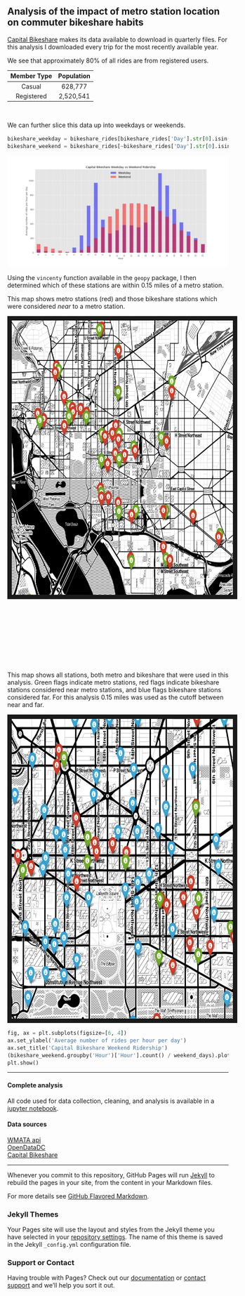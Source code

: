 ## Analysis of the impact of metro station location on commuter bikeshare habits
[Capital Bikeshare](https://www.capitalbikeshare.com/system-data) makes its data available to download in quarterly files. For this analysis I downloaded every trip for the most recently available year.

We see that approximately 80% of all rides are from registered users.

Member Type | Population
:---: | :---:
Casual | 628,777 
Registered | 2,520,541 

<br>

We can further slice this data up into weekdays or weekends.
```python
bikeshare_weekday = bikeshare_rides[bikeshare_rides['Day'].str[0].isin(list('MTWF'))]
bikeshare_weekend = bikeshare_rides[~bikeshare_rides['Day'].str[0].isin(list('MTWF'))]
```


![Weekday vs weekend ridership](weekday_v_weekend.png)


Using the `vincenty` function available in the `geopy` package, I then determined which of these stations are within 0.15 miles of a metro station.


This map shows metro stations (red) and those bikeshare stations which were considered *near* to a metro station.

<a href="metro_nearbikes_map.html
" target="_blank"><img align="middle" src="metro_nearbikes_map_image.PNG" 
alt="Map!" width="800" height="625" border="10" /></a>


<br><br><br><br><br><br><br><br>



This map shows all stations, both metro and bikeshare that were used in this analysis. Green flags indicate metro stations, red flags indicate bikeshare stations considered near metro stations, and blue flags bikeshare stations considered far. For this analysis 0.15 miles was used as the cutoff between near and far.

<a href="all_stations_map.html
" target="_blank"><img align="middle" src="all_stations_map_image.PNG" 
alt="Map!" width="800" height="683" border="10" /></a>


```python
fig, ax = plt.subplots(figsize=[6, 4])
ax.set_ylabel('Average number of rides per hour per day')
ax.set_title('Capital Bikeshare Weekend Ridership')
(bikeshare_weekend.groupby('Hour')['Hour'].count() / weekend_days).plot(kind='bar',alpha=0.5, color='r', ax=ax)
plt.show()
```
---
#### Complete analysis
All code used for data collection, cleaning, and analysis is available in a [jupyter notebook](https://github.com/dandtaylor/MetroShare/blob/master/Analysis_metro_bikeshare_commuters.ipynb). 

#### Data sources
[WMATA api](https://developer.wmata.com/docs/services/)  
[OpenDataDC](http://www.opendatadc.org/dataset/wmata-disruption-reports)  
[Capital Bikeshare](https://www.capitalbikeshare.com/system-data)  

---

Whenever you commit to this repository, GitHub Pages will run [Jekyll](https://jekyllrb.com/) to rebuild the pages in your site, from the content in your Markdown files.

For more details see [GitHub Flavored Markdown](https://guides.github.com/features/mastering-markdown/).

### Jekyll Themes

Your Pages site will use the layout and styles from the Jekyll theme you have selected in your [repository settings](https://github.com/dandtaylor/MetroDelayBikeShare/settings). The name of this theme is saved in the Jekyll `_config.yml` configuration file.

### Support or Contact

Having trouble with Pages? Check out our [documentation](https://help.github.com/categories/github-pages-basics/) or [contact support](https://github.com/contact) and we’ll help you sort it out.
